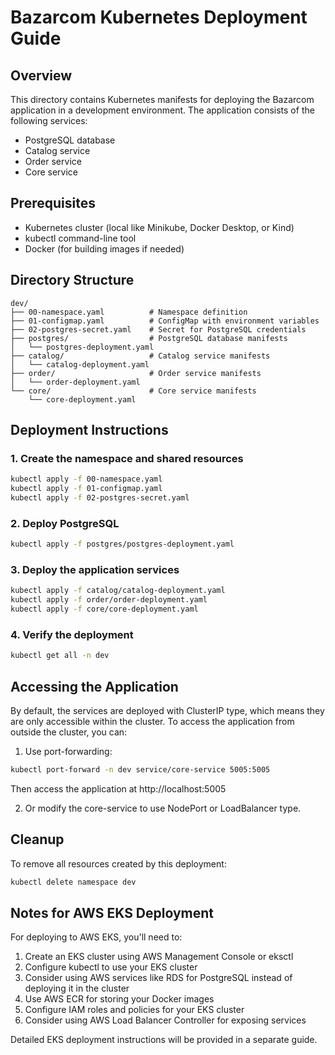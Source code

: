 # Bazarcom Kubernetes Deployment Guide

## Overview
This directory contains Kubernetes manifests for deploying the Bazarcom application in a development environment. The application consists of the following services:

- PostgreSQL database
- Catalog service
- Order service
- Core service

## Prerequisites
- Kubernetes cluster (local like Minikube, Docker Desktop, or Kind)
- kubectl command-line tool
- Docker (for building images if needed)

## Directory Structure
```
dev/
├── 00-namespace.yaml          # Namespace definition
├── 01-configmap.yaml          # ConfigMap with environment variables
├── 02-postgres-secret.yaml    # Secret for PostgreSQL credentials
├── postgres/                  # PostgreSQL database manifests
│   └── postgres-deployment.yaml
├── catalog/                   # Catalog service manifests
│   └── catalog-deployment.yaml
├── order/                     # Order service manifests
│   └── order-deployment.yaml
└── core/                      # Core service manifests
    └── core-deployment.yaml
```

## Deployment Instructions

### 1. Create the namespace and shared resources
```bash
kubectl apply -f 00-namespace.yaml
kubectl apply -f 01-configmap.yaml
kubectl apply -f 02-postgres-secret.yaml
```

### 2. Deploy PostgreSQL
```bash
kubectl apply -f postgres/postgres-deployment.yaml
```

### 3. Deploy the application services
```bash
kubectl apply -f catalog/catalog-deployment.yaml
kubectl apply -f order/order-deployment.yaml
kubectl apply -f core/core-deployment.yaml
```

### 4. Verify the deployment
```bash
kubectl get all -n dev
```

## Accessing the Application
By default, the services are deployed with ClusterIP type, which means they are only accessible within the cluster. To access the application from outside the cluster, you can:

1. Use port-forwarding:
```bash
kubectl port-forward -n dev service/core-service 5005:5005
```
Then access the application at http://localhost:5005

2. Or modify the core-service to use NodePort or LoadBalancer type.

## Cleanup
To remove all resources created by this deployment:
```bash
kubectl delete namespace dev
```

## Notes for AWS EKS Deployment
For deploying to AWS EKS, you'll need to:

1. Create an EKS cluster using AWS Management Console or eksctl
2. Configure kubectl to use your EKS cluster
3. Consider using AWS services like RDS for PostgreSQL instead of deploying it in the cluster
4. Use AWS ECR for storing your Docker images
5. Configure IAM roles and policies for your EKS cluster
6. Consider using AWS Load Balancer Controller for exposing services

Detailed EKS deployment instructions will be provided in a separate guide.
